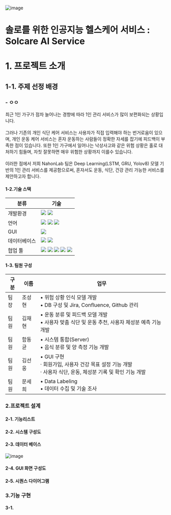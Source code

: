 ![image](https://github.com/user-attachments/assets/035e085e-c6a9-4e67-be6d-4700480d66dd)
# 솔로를 위한 인공지능 헬스케어 서비스 : Solcare AI Service

# 1. 프로젝트 소개
## 1-1. 주제 선정 배경
### - ㅇㅇ

최근 1인 가구가 점차 늘어나는 경향에 따라 1인 관리 서비스가 많이 보편화되는 상황입니다.</br></br>
그러나 기존의 개인 식단 케어 서비스는 사용자가 직접 입력해야 하는 번거로움이 있으며, 개인 운동 케어 서비스는 혼자 운동하는 사람들이 정확한 자세를 잡기에 피드백이 부족한 점이 있습니다.
또한 1인 가구에서 일어나는 낙상사고와 같은 위험 상황은 홀로 대처하기 힘들며, 자칫 잘못하면 매우 위험한 상황까지 이를수 있습니다.</br></br>
이러한 점에서 저희 NahonLab 팀은 Deep Learning(LSTM, GRU, Yolov8) 모델 기반의 1인 관리 서비스를 제공함으로써, 혼자서도 운동, 식단, 건강 관리 가능한 서비스를 제안하고자 합니다. </br>

#### 1-2.기술 스택
|분류|기술|
|---|---|
|개발환경|<img src="https://img.shields.io/badge/Linux-FCC624?style=for-the-badge&logo=linux&logoColor=white"/> <img src="https://img.shields.io/badge/Ubuntu-E95420?style=for-the-badge&logo=Ubuntu&logoColor=white"/>|
|언어|<img src="https://img.shields.io/badge/Tensorflow-FF6F00?style=for-the-badge&logo=Tensorflow&logoColor=white"/> <img src="https://img.shields.io/badge/Keras-D00000?style=for-the-badge&logo=keras&logoColor=white"/> <img src="https://img.shields.io/badge/Python-3776AB?style=for-the-badge&logo=Python&logoColor=white"/>|
|GUI|<img src="https://img.shields.io/badge/PYQT-41CD52?style=for-the-badge&logo=cplusplus&logoColor=white"/>|
|데이터베이스|<img src="https://img.shields.io/badge/MYSQL-4479A1?style=for-the-badge&logo=mysql&logoColor=white"/> <img src="https://img.shields.io/badge/amazon rds-527FFF?style=for-the-badge&logo=amazonrds&logoColor=white"/>|
|협업 툴|<img src="https://img.shields.io/badge/github-181717?style=for-the-badge&logo=github&logoColor=white"/> <img src="https://img.shields.io/badge/git-F05032?style=for-the-badge&logo=git&logoColor=white"/> <img src="https://img.shields.io/badge/confluence-172B4D?style=for-the-badge&logo=confluence&logoColor=white"/> <img src="https://img.shields.io/badge/jira-0052CC?style=for-the-badge&logo=jira&logoColor=white"/> <img src="https://img.shields.io/badge/slack-4A154B?style=for-the-badge&logo=slack&logoColor=white"/> |

#### 1-3. 팀원 구성
|구분|이름|업무|
|---|---|---|
|팀장|조성현|• 위험 상황 인식 모델 개발 <br/> • DB 구성 및 Jira, Confluence, Github 관리|
|팀원|김재현|• 운동 분류 및 피드백 모델 개발 <br/> • 사용자 맞춤 식단 및 운동 추천, 사용자 체성분 예측 기능 개발|
|팀원|함동균|• 시스템 통합(Server) <br/> • 음식 분류 및 양 측정 기능 개발|
|팀원|김선웅|• GUI 구현 <br/> · 회원가입, 사용자 건강 목표 설정 기능 개발 <br/> · 사용자 식단, 운동, 체성분 기록 및 확인 기능 개발 |
|팀원|문세희|• Data Labeling <br/> • 데이터 수집 및 기술 조사|

### 2.프로젝트 설계
#### 2-1. 기능리스트</br>

#### 2-2. 시스템 구성도</br>

#### 2-3. 데이터 베이스</br>
![image](https://github.com/user-attachments/assets/831ba3ec-e54a-4dec-982d-b7453a00e328)</br>

#### 2-4. GUI 화면 구성도</br>

#### 2-5. 시퀀스 다이어그램</br>



### 3.기능 구현
#### 3-1. </br>















